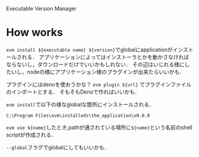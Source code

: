 Executable Version Manager

# How works

`evm install ${executable name} ${version}`でglobalにapplicationがインストールされる．
アプリケーションによってはインストーラとかを動かさなければならないし，ダウンロードだけでいいかもしれない．
その辺はいじれる様にしたいし，nodeの様にアプリケーション様のプラグインが出来たらいいかも．

プラグインにはdenoを使おうかな？ `evm plugin ${url}` でプラグインファイルのインポートとする．
そもそもDenoで作ればいいかも．


`evm install`で以下の様なglobalな箇所にインストールされる．

`C:\Program Files\evm\installeds\the_application\v0.0.0`

`evm use ${name}`したとき,pathが通されている場所に`${name}`という名前のshell scriptが作成される．

`--global`フラグでglobalにしてもいいかも．